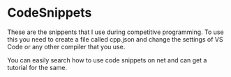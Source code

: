# CodeSnippets

These are the snippents that I use during competitive programming.
To use this you need to create a file called cpp.json and change the settings of VS Code or any other compiler that you use.

You can easily search how to use code snippets on net and can get a tutorial for the same.
